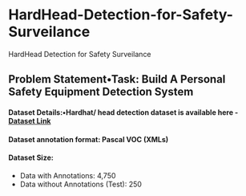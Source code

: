 # HardHead-Detection-for-Safety-Surveilance
HardHead Detection for Safety Surveilance

## **Problem Statement•Task: Build A Personal Safety Equipment Detection System**

#### Dataset Details:•Hardhat/ head detection dataset is available here - [Dataset Link](https://wobotintelligence-my.sharepoint.com/personal/animikh_wobot_ai/_layouts/15/onedrive.aspx?id=%2Fpersonal%2Fanimikh%5Fwobot%5Fai%2FDocuments%2FHackathon%2FDataset&originalPath=aHR0cHM6Ly93b2JvdGludGVsbGlnZW5jZS1teS5zaGFyZXBvaW50LmNvbS86ZjovZy9wZXJzb25hbC9hbmltaWtoX3dvYm90X2FpL0Vnc3hvcTV6YW1wUGpmbm9KbFB6X3owQkFyODdLWGttSXZZNkRLclRDTnltYWc%5FcnRpbWU9eGxyZ1J2OWMyVWc)
#### Dataset annotation format: Pascal VOC (XMLs)
#### Dataset Size:
* Data with Annotations: 4,750
* Data without Annotations (Test): 250
